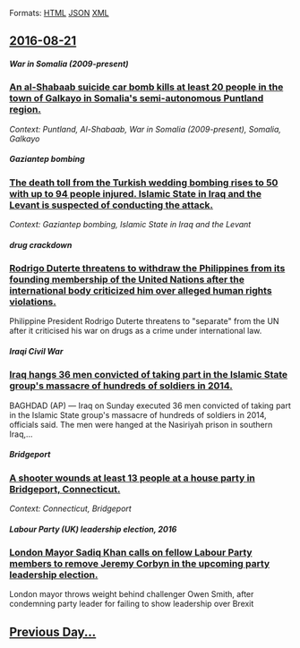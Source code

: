 
Formats: [HTML](2016/08/21/index.html)  [JSON](2016/08/21/index.json)  [XML](2016/08/21/index.xml)  

## [2016-08-21](/news/2016/08/21/index.md)

##### War in Somalia (2009-present)
### [An al-Shabaab suicide car bomb kills at least 20 people in the town of Galkayo in Somalia's semi-autonomous Puntland region. ](/news/2016/08/21/an-al-shabaab-suicide-car-bomb-kills-at-least-20-people-in-the-town-of-galkayo-in-somalia-s-semi-autonomous-puntland-region.md)
_Context: Puntland, Al-Shabaab, War in Somalia (2009-present), Somalia, Galkayo_

##### Gaziantep bombing
### [The death toll from the Turkish wedding bombing rises to 50 with up to 94 people injured. Islamic State in Iraq and the Levant is suspected of conducting the attack. ](/news/2016/08/21/the-death-toll-from-the-turkish-wedding-bombing-rises-to-50-with-up-to-94-people-injured-islamic-state-in-iraq-and-the-levant-is-suspected.md)
_Context: Gaziantep bombing, Islamic State in Iraq and the Levant_

##### drug crackdown
### [Rodrigo Duterte threatens to withdraw the Philippines from its founding membership of the United Nations after the international body criticized him over alleged human rights violations. ](/news/2016/08/21/rodrigo-duterte-threatens-to-withdraw-the-philippines-from-its-founding-membership-of-the-united-nations-after-the-international-body-critic.md)
Philippine President Rodrigo Duterte threatens to &quot;separate&quot; from the UN after it criticised his war on drugs as a crime under international law.

##### Iraqi Civil War
### [Iraq hangs 36 men convicted of taking part in the Islamic State group's massacre of hundreds of soldiers in 2014. ](/news/2016/08/21/iraq-hangs-36-men-convicted-of-taking-part-in-the-islamic-state-group-s-massacre-of-hundreds-of-soldiers-in-2014.md)
BAGHDAD (AP) — Iraq on Sunday executed 36 men convicted of taking part in the Islamic State group&#039;s massacre of hundreds of soldiers in 2014, officials said. The men were hanged at the Nasiriyah prison in southern Iraq,…

##### Bridgeport
### [A shooter wounds at least 13 people at a house party in Bridgeport, Connecticut. ](/news/2016/08/21/a-shooter-wounds-at-least-13-people-at-a-house-party-in-bridgeport-connecticut.md)
_Context: Connecticut, Bridgeport_

##### Labour Party (UK) leadership election, 2016
### [London Mayor Sadiq Khan calls on fellow Labour Party members to remove Jeremy Corbyn in the upcoming party leadership election. ](/news/2016/08/21/london-mayor-sadiq-khan-calls-on-fellow-labour-party-members-to-remove-jeremy-corbyn-in-the-upcoming-party-leadership-election.md)
London mayor throws weight behind challenger Owen Smith, after condemning party leader for failing to show leadership over Brexit

## [Previous Day...](/news/2016/08/20/index.md)

